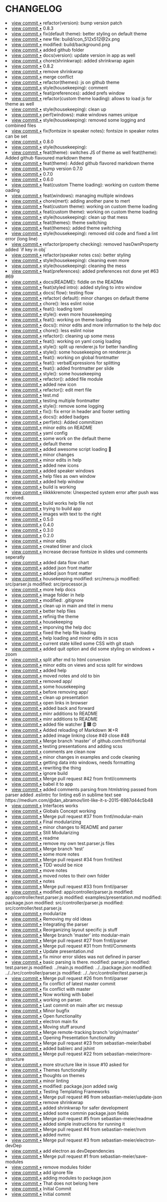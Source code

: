 CHANGELOG
=======
<li> <a href="http://github.com/frntl/frontal/commit/2dbaf26f4aabb8fcec4315e910e5050b999d3963">view commit &bull;</a> refactor(version): bump version patch</li> 
<li> <a href="http://github.com/frntl/frontal/commit/296447da19f08b847eb77394532db4ed4d293da5">view commit &bull;</a> 0.8.3</li> 
<li> <a href="http://github.com/frntl/frontal/commit/3f58a8a6ff92ca6d0921d3823eb67327a1d40b93">view commit &bull;</a> fix(default theme): better styling on default theme</li> 
<li> <a href="http://github.com/frntl/frontal/commit/327fa84c6e09d5f92ea83fee0fe9052806541ff8">view commit &bull;</a> new file:   build/icon_512x512@2x.png</li> 
<li> <a href="http://github.com/frntl/frontal/commit/315dcc50ce15eb6005a8be006d0a237042bb84a1">view commit &bull;</a> modified:   build/background.png</li> 
<li> <a href="http://github.com/frntl/frontal/commit/e04b8b1e4db7cbc6b651966fe83b3ffa66d685c9">view commit &bull;</a> added github folder</li> 
<li> <a href="http://github.com/frntl/frontal/commit/7088a0a3627b48c8cce6fab957e5daadfa775762">view commit &bull;</a> docs(version): update version in app as well</li> 
<li> <a href="http://github.com/frntl/frontal/commit/5830cedf05812592805ebc5255fa403a73c32136">view commit &bull;</a> chore(shrinkwrap): added shrinkwrap again</li> 
<li> <a href="http://github.com/frntl/frontal/commit/1083486a445135d2f6a5c33bc721f78b86428e28">view commit &bull;</a> 0.8.2</li> 
<li> <a href="http://github.com/frntl/frontal/commit/4c379d39192a67a6992523d81a43c254b4685e7d">view commit &bull;</a> remove shrinkwrap</li> 
<li> <a href="http://github.com/frntl/frontal/commit/fd331ab515c0ab567f6a577b79ffb48dfbc87acd">view commit &bull;</a> merge conflict</li> 
<li> <a href="http://github.com/frntl/frontal/commit/86f26b84752a4839f8db504b42b3cae0ea4533ab">view commit &bull;</a> refactor(themes): js on github theme</li> 
<li> <a href="http://github.com/frntl/frontal/commit/1be505728d6fe69c6bb8b63574a98d09b5cb03da">view commit &bull;</a> style(housekeeping): comment</li> 
<li> <a href="http://github.com/frntl/frontal/commit/7b408f24fbfe9e5ed5bbe4cf5bdec912e342df0c">view commit &bull;</a> feat(preferences): added prefs window</li> 
<li> <a href="http://github.com/frntl/frontal/commit/002d3150f0c0a03e87686327f905685fbca91971">view commit &bull;</a> refactor(custom theme loading): allows to load js for theme as well</li> 
<li> <a href="http://github.com/frntl/frontal/commit/898ad3d6a1bd6497b318a013a82bf4089d28dbd9">view commit &bull;</a> style(housekeeping): clean up</li> 
<li> <a href="http://github.com/frntl/frontal/commit/49d3e49fb02ce1f2497d7ab73598e4f2274d2e4f">view commit &bull;</a> perf(windows): make windows names unique</li> 
<li> <a href="http://github.com/frntl/frontal/commit/72b392fd65d478dcb4cfcb0f8ef928f67293b277">view commit &bull;</a> style(housekeeping): removed some logging and combined files</li> 
<li> <a href="http://github.com/frntl/frontal/commit/7093e4a379cfbd6c367f3366db06cd61314c0b3d">view commit &bull;</a> fix(fontsize in speaker notes): fontsize in speaker notes can be set</li> 
<li> <a href="http://github.com/frntl/frontal/commit/790de73e2c6223da7d94854884bd6622e0107a6a">view commit &bull;</a> 0.8.0</li> 
<li> <a href="http://github.com/frntl/frontal/commit/a32305737ecc6af2b5c5431201e1785885bbcbdf">view commit &bull;</a> style(housekeeping):</li> 
<li> <a href="http://github.com/frntl/frontal/commit/70a0f5cbeca6ecc2fac5e0b1e2428e5dc09c2bb2">view commit &bull;</a> feat(theme): switches JS of theme as well feat(theme): Added github flavoured markdown theme</li> 
<li> <a href="http://github.com/frntl/frontal/commit/36d2f0adfc47ad72d9da51ebb46839e7c03d9d7f">view commit &bull;</a> feat(theme): Added github flavored markdown theme</li> 
<li> <a href="http://github.com/frntl/frontal/commit/0e0f0f0a6351eecee2b94487b59bb8004385eb94">view commit &bull;</a> bump version 0.7.0</li> 
<li> <a href="http://github.com/frntl/frontal/commit/79c4db26f68e5ba9702b1e2c5d628aeefe82aca2">view commit &bull;</a> 0.7.0</li> 
<li> <a href="http://github.com/frntl/frontal/commit/65964af1216f5148501aae6c0145fec8093a05e9">view commit &bull;</a> 0.6.0</li> 
<li> <a href="http://github.com/frntl/frontal/commit/4dfb51953c407eccb642bf0d3c6eb9598ed9c8db">view commit &bull;</a> feat(custom Theme loading): working on custom theme oading</li> 
<li> <a href="http://github.com/frntl/frontal/commit/9f609f1f08b1ad10b8155bf1e35ada33ec3ad918">view commit &bull;</a> feat(windows): managing multiple windows</li> 
<li> <a href="http://github.com/frntl/frontal/commit/4c45155e0076e9d575684f910567314301d251e7">view commit &bull;</a> chore(mert): adding another pane to mert</li> 
<li> <a href="http://github.com/frntl/frontal/commit/13021575504e9f7828fba5ed11182951800f41e6">view commit &bull;</a> feat(custom theme): working on custom theme loading</li> 
<li> <a href="http://github.com/frntl/frontal/commit/eacae317d9910f0b11f30e0e7198216557ddabd4">view commit &bull;</a> feat(custom theme): working on custom theme loading</li> 
<li> <a href="http://github.com/frntl/frontal/commit/e197150e34c1fe5ff12afd84d53007dd7d868c2d">view commit &bull;</a> style(housekeeping): clean up that mess</li> 
<li> <a href="http://github.com/frntl/frontal/commit/090d4bb28de87c3628a7fde629320d1427f63786">view commit &bull;</a> feat(themes): theme switching</li> 
<li> <a href="http://github.com/frntl/frontal/commit/a7959e731b506f9b6f258ff102a6546b18f19650">view commit &bull;</a> feat(themes): added theme switching</li> 
<li> <a href="http://github.com/frntl/frontal/commit/a92d9373f39f7395dbea75a5229265a300187842">view commit &bull;</a> style(housekeeping): removed old code and fixed a lint error (long line)</li> 
<li> <a href="http://github.com/frntl/frontal/commit/7789d8a3594d2cfaaa938bb4f46932ba6f9e3905">view commit &bull;</a> refactor(property checking): removed hasOwnProperty added `if key in obj`</li> 
<li> <a href="http://github.com/frntl/frontal/commit/fe4fd3edae4bdb3c1889d83d7cefa4e2e042f6cb">view commit &bull;</a> refactor(speaker notes css): better styling</li> 
<li> <a href="http://github.com/frntl/frontal/commit/c97a992b6a4ea82ab49802ae333d709e8f261b15">view commit &bull;</a> style(housekeeping): cleaning even more</li> 
<li> <a href="http://github.com/frntl/frontal/commit/bfa978579082acafa88751f02602f73c2c5416df">view commit &bull;</a> style(housekeeping): cleaning the mess</li> 
<li> <a href="http://github.com/frntl/frontal/commit/b4430bba5d8fbe0da89402cce0ded4ead17c335e">view commit &bull;</a> feat(preferences): added preferences not done yet #63 #69</li> 
<li> <a href="http://github.com/frntl/frontal/commit/590bc3fe3c9726d4829a60c953473c8b399eadd5">view commit &bull;</a> docs(README): fiddle on the READMe</li> 
<li> <a href="http://github.com/frntl/frontal/commit/f788fb70bee717dd283c2315a42b10e787a16b1e">view commit &bull;</a> feat(styled intro): added styling to intro window</li> 
<li> <a href="http://github.com/frntl/frontal/commit/f342aadf26d8353215c31bdb6c2f732e34ed0213">view commit &bull;</a> docs( flow): testing flow</li> 
<li> <a href="http://github.com/frntl/frontal/commit/840e32d8738e6199837aa7b92a06164d6fd25ae7">view commit &bull;</a> refactor( default): minor changes on default theme</li> 
<li> <a href="http://github.com/frntl/frontal/commit/0b33267cd05d5961b030a45febe721e937341780">view commit &bull;</a> chore(): less eslint noise</li> 
<li> <a href="http://github.com/frntl/frontal/commit/6a162dd6c0e2733ce298c00218776ae5c46769e6">view commit &bull;</a> feat(): loading toml</li> 
<li> <a href="http://github.com/frntl/frontal/commit/56fdb6b2c3584044514dd6d5f37545dc93db2fdc">view commit &bull;</a> style(): even more housekeeping</li> 
<li> <a href="http://github.com/frntl/frontal/commit/d90382947da8edb3499bde0ac0b8329cf709e6d5">view commit &bull;</a> feat(): working on theme loading</li> 
<li> <a href="http://github.com/frntl/frontal/commit/046381df4f325529afb8827304c05cd8a060e97e">view commit &bull;</a> docs(): minor edits and more information to the help doc</li> 
<li> <a href="http://github.com/frntl/frontal/commit/ec6c02d5e1bcec99ba2294b9c860843bb98f2d7e">view commit &bull;</a> chore(): less eslint noise</li> 
<li> <a href="http://github.com/frntl/frontal/commit/4845cb5f13ee67555e980af5fa407d46e076c342">view commit &bull;</a> refactor(): cleaning up some mess</li> 
<li> <a href="http://github.com/frntl/frontal/commit/d32e26b1365f783912c3591d5c5fc0b6ac965570">view commit &bull;</a> feat(): working on yaml conig loading</li> 
<li> <a href="http://github.com/frntl/frontal/commit/54ae808439ebefad7c3838bcd82aaf6b76d05a41">view commit &bull;</a> style(): split up renderer.js for better handling</li> 
<li> <a href="http://github.com/frntl/frontal/commit/3220cfbc4b0adf4bba46657dafeb3e7c78810bba">view commit &bull;</a> style(): some housekeeping on renderer.js</li> 
<li> <a href="http://github.com/frntl/frontal/commit/f07b1f997d9f364c29ad3232886997ae1e1a7993">view commit &bull;</a> feat(): working on global frontmatter</li> 
<li> <a href="http://github.com/frntl/frontal/commit/ad255fe7f24d1105903aaeb5be3e8fb3fb0ccf02">view commit &bull;</a> feat(): verbalExpressions for splitting</li> 
<li> <a href="http://github.com/frntl/frontal/commit/596aa3a60447ddc671dcd08bcff86be7fd9d3284">view commit &bull;</a> feat(): added frontmatter per slide</li> 
<li> <a href="http://github.com/frntl/frontal/commit/416d6b0f742e297cbcb56e409c03d86cbdfcce17">view commit &bull;</a> style(): some housekeeping</li> 
<li> <a href="http://github.com/frntl/frontal/commit/a9175f1f61b0382753a0ee9f63936015f7de14ff">view commit &bull;</a> refactor(): added file module</li> 
<li> <a href="http://github.com/frntl/frontal/commit/8f6e21eec6d3f60e8a35d1aca63e72e659fda54f">view commit &bull;</a> added new icon</li> 
<li> <a href="http://github.com/frntl/frontal/commit/17537c493dd0477bd8e4f94443b0d1fa0fcd43ee">view commit &bull;</a> refactor(): edit mert file</li> 
<li> <a href="http://github.com/frntl/frontal/commit/282abb4daf9c726390b03228837aef3e5a517ae1">view commit &bull;</a> test.md</li> 
<li> <a href="http://github.com/frntl/frontal/commit/cedc74c662a4aaa74c6ca374756108d953b2627a">view commit &bull;</a> testing multiple frontmatter</li> 
<li> <a href="http://github.com/frntl/frontal/commit/ebf5eefda2587a99d7768020ae6b68d5153d0d88">view commit &bull;</a> style(): remove some logging</li> 
<li> <a href="http://github.com/frntl/frontal/commit/8cfe651eee853c05d40c287e567a9b8bbf1fb4b5">view commit &bull;</a> fix(): fix error in header and footer setting</li> 
<li> <a href="http://github.com/frntl/frontal/commit/fbb52241664fac32740489d48b63ce14fcae2f6f">view commit &bull;</a> docs(): added badges</li> 
<li> <a href="http://github.com/frntl/frontal/commit/3d0e234b8cc8076913652c3b349d9a1d0fdd02ee">view commit &bull;</a> perf(etc): Added commitizen</li> 
<li> <a href="http://github.com/frntl/frontal/commit/32a53314aca2eba9011bbda5c2eff03b97d88492">view commit &bull;</a> minor edits on README</li> 
<li> <a href="http://github.com/frntl/frontal/commit/5f86d9792d3c62dfe34dd1181eee0e844e1b1935">view commit &bull;</a> yaml config</li> 
<li> <a href="http://github.com/frntl/frontal/commit/26c67b613acad8388768b60813d47c7c7100b160">view commit &bull;</a> some work on the default theme</li> 
<li> <a href="http://github.com/frntl/frontal/commit/b7bd5046fe3983162f9a67e9c34f7005cb9603ac">view commit &bull;</a> default theme</li> 
<li> <a href="http://github.com/frntl/frontal/commit/66a6eb3b5b68372d4d7dce38d270f3045b82d322">view commit &bull;</a> added awesome script loading 🌈</li> 
<li> <a href="http://github.com/frntl/frontal/commit/ca88431fa9dd42e8d69a6243a89fcf62d803b2d4">view commit &bull;</a> minor changes</li> 
<li> <a href="http://github.com/frntl/frontal/commit/521670de95f316dc9578fcdedb9c186d04a58781">view commit &bull;</a> minor edits in help</li> 
<li> <a href="http://github.com/frntl/frontal/commit/64e9bb2211eacb85253964f9e5b9cd97f5f0f396">view commit &bull;</a> added new icons</li> 
<li> <a href="http://github.com/frntl/frontal/commit/5757b0365940d9221df9a13bf5734fc0d10a3dc6">view commit &bull;</a> added speaker windows</li> 
<li> <a href="http://github.com/frntl/frontal/commit/ce8a6edab0b22931df1e699a621f90306c94f2cf">view commit &bull;</a> help files as own window</li> 
<li> <a href="http://github.com/frntl/frontal/commit/ff217b548ff9ca6fd1c0cdf7d9d5bcac72095c4f">view commit &bull;</a> added help window</li> 
<li> <a href="http://github.com/frntl/frontal/commit/63d15bfcff9cf49bd46f01fa218ed49d81638f69">view commit &bull;</a> build is working</li> 
<li> <a href="http://github.com/frntl/frontal/commit/9b99a624c6d4978923b9c5e7700707ff259b92db">view commit &bull;</a> iiikkkkremote: Unexpected system error after push was received.</li> 
<li> <a href="http://github.com/frntl/frontal/commit/323a39596cfadf0c105c59ce043f2a9194b25bf4">view commit &bull;</a> build works help file not</li> 
<li> <a href="http://github.com/frntl/frontal/commit/e6e117490c684529f6dff1629c0ce95bcd2850e7">view commit &bull;</a> trying to build app</li> 
<li> <a href="http://github.com/frntl/frontal/commit/16adc375f0deba91fd1bd106dd01870aa6ecbe66">view commit &bull;</a> images with text to the right</li> 
<li> <a href="http://github.com/frntl/frontal/commit/7c33245e69dcdbfa59f686508d47b69966a3e12c">view commit &bull;</a> 0.5.0</li> 
<li> <a href="http://github.com/frntl/frontal/commit/4e95a7c77ac84dd00e2cfa07f3839560fff06ab3">view commit &bull;</a> 0.4.0</li> 
<li> <a href="http://github.com/frntl/frontal/commit/3b8774f1b835495019453138be0f48c8b38b4560">view commit &bull;</a> 0.3.0</li> 
<li> <a href="http://github.com/frntl/frontal/commit/fdee313038d6ea309770f70443d56fb559e18612">view commit &bull;</a> 0.2.0</li> 
<li> <a href="http://github.com/frntl/frontal/commit/f6dca8bebc283e0cbbafd0e374ab91c4bb996d30">view commit &bull;</a> minor edits</li> 
<li> <a href="http://github.com/frntl/frontal/commit/5b686a2bd9dcda8f8e267a06d56da25dbf698df6">view commit &bull;</a> created timer and clock</li> 
<li> <a href="http://github.com/frntl/frontal/commit/0edf715da1976733ce0b98acf436617020e3a180">view commit &bull;</a> increase decrase fontsize in slides und comments seperatly</li> 
<li> <a href="http://github.com/frntl/frontal/commit/0f9ef3642adb4c3d2c903eb9771b0bfd99af8169">view commit &bull;</a> added data flow chart</li> 
<li> <a href="http://github.com/frntl/frontal/commit/d6bb93c622c1593306ffe633d79ce044303191c1">view commit &bull;</a> added json front matter</li> 
<li> <a href="http://github.com/frntl/frontal/commit/63810473dbbaed829c027f793de047db730a8809">view commit &bull;</a> added json front matter</li> 
<li> <a href="http://github.com/frntl/frontal/commit/e2ba57343134f44ee93828193bccdc6acec6a272">view commit &bull;</a> housekeeping modified:   src/menu.js modified:   src/parser.js modified:   src/processor.js</li> 
<li> <a href="http://github.com/frntl/frontal/commit/e05c9eb8f3c4a85e05ae1599f9a9a5d0a000dd8e">view commit &bull;</a> more help docs</li> 
<li> <a href="http://github.com/frntl/frontal/commit/b63069816724b8ae405739ed23727ae1ff8a47ff">view commit &bull;</a> image folder in help</li> 
<li> <a href="http://github.com/frntl/frontal/commit/dd9df514d0136f475900ba8888c9751a9ee03b5f">view commit &bull;</a> modified:   .gitignore</li> 
<li> <a href="http://github.com/frntl/frontal/commit/ec629bbf124a3f8fb825c477ae142f5c635017ac">view commit &bull;</a> clean up in main and titel in menu</li> 
<li> <a href="http://github.com/frntl/frontal/commit/58ed283d9654cf12b066159e7825ab966ae18797">view commit &bull;</a> better help files</li> 
<li> <a href="http://github.com/frntl/frontal/commit/a2984cdae949252c8c6337e79d174d80dfb1f038">view commit &bull;</a> refinig the theme</li> 
<li> <a href="http://github.com/frntl/frontal/commit/14ac8422f313ce41abf5e3e82d777e98cfaa7d67">view commit &bull;</a> housekeeping</li> 
<li> <a href="http://github.com/frntl/frontal/commit/05c76082618d3e60b18de9632af8a0806b16e37d">view commit &bull;</a> imporving the help doc</li> 
<li> <a href="http://github.com/frntl/frontal/commit/5fc82ff02a79ae922974dcc9612e7becb8d38e43">view commit &bull;</a> fixed the help file loading</li> 
<li> <a href="http://github.com/frntl/frontal/commit/0407f9d0fc1b09e493295c5827db8965ddbb2939">view commit &bull;</a> help loading and minor edits in scss</li> 
<li> <a href="http://github.com/frntl/frontal/commit/081c580ab25e0828d29455578aa1ef716b6225f8">view commit &bull;</a> current state killed some CSS with git stash</li> 
<li> <a href="http://github.com/frntl/frontal/commit/89e0acafa6bec6f0738bcbaa5014c7fa3bbe9e02">view commit &bull;</a> added quit option and did some styling on windows + zoom</li> 
<li> <a href="http://github.com/frntl/frontal/commit/f76a093342c9c7ade0911b1b1d5b1a0e2310c4ed">view commit &bull;</a> split after md to html conversion</li> 
<li> <a href="http://github.com/frntl/frontal/commit/357d4a3dda170d02d73cfee0a79eb346f5a144ab">view commit &bull;</a> minor edits on views and scss split for windows</li> 
<li> <a href="http://github.com/frntl/frontal/commit/c8f0a04ad77e4750957b0141dc3ec59856afbf91">view commit &bull;</a> added help</li> 
<li> <a href="http://github.com/frntl/frontal/commit/593126f1b5ed4443b1e740da3c22b21e1c018dfa">view commit &bull;</a> moved notes and old to bin</li> 
<li> <a href="http://github.com/frntl/frontal/commit/f11138d19353aca8f3da18a8173e8c723a029902">view commit &bull;</a> removed app/</li> 
<li> <a href="http://github.com/frntl/frontal/commit/b31a62984b6b848e449f1762da19e71ead8eb1aa">view commit &bull;</a> some housekeeping</li> 
<li> <a href="http://github.com/frntl/frontal/commit/2eecd97d5fc9bb9b39b0221e92e0a25b555319b5">view commit &bull;</a> before removing app/</li> 
<li> <a href="http://github.com/frntl/frontal/commit/05831d1de8c1ca1fe3c528ce1ad58e8925af67ac">view commit &bull;</a> clean up presentation</li> 
<li> <a href="http://github.com/frntl/frontal/commit/5001d0ebdf7f9fdbf99c70b8c0f360a05ce4e859">view commit &bull;</a> open links in browser</li> 
<li> <a href="http://github.com/frntl/frontal/commit/c47dea3e70b45ca667adf22ef91d054e26f96864">view commit &bull;</a> added back and forward</li> 
<li> <a href="http://github.com/frntl/frontal/commit/849d2175b0b09fd14deb765abf8b82550808b4f3">view commit &bull;</a> minr additions to README</li> 
<li> <a href="http://github.com/frntl/frontal/commit/e2325d6ef9b87f5b59635349d0ebecfe03e67764">view commit &bull;</a> minr additions to README</li> 
<li> <a href="http://github.com/frntl/frontal/commit/935900c5202dd985387466ededd74900485feafc">view commit &bull;</a> added file watcher 🚀  🎆  😍</li> 
<li> <a href="http://github.com/frntl/frontal/commit/d64b5ea036fc9f736ee58c55bb9ad0b9b9dcb700">view commit &bull;</a> Added reloading of Markdown ⌘+R</li> 
<li> <a href="http://github.com/frntl/frontal/commit/35e003c24728a9da9c9975f3fd0ac557f977424b">view commit &bull;</a> added image linking close #49 close #48</li> 
<li> <a href="http://github.com/frntl/frontal/commit/1aa92ae1874393d099ac31e24babdb13f93e5d2f">view commit &bull;</a> Merge branch 'master' of github.com:frntl/frontal</li> 
<li> <a href="http://github.com/frntl/frontal/commit/71dab0d04e036431e7a1e37da53941a900803ce0">view commit &bull;</a> testing presentations and adding scss</li> 
<li> <a href="http://github.com/frntl/frontal/commit/45d18936f8eaeb874c4418025da64d7fd70de353">view commit &bull;</a> comments are clean now</li> 
<li> <a href="http://github.com/frntl/frontal/commit/a1e550f8d7e7ae698e58e2dcd96e3664ede42df2">view commit &bull;</a> minor changes in examples and code cleaning</li> 
<li> <a href="http://github.com/frntl/frontal/commit/4744d83d1fa3f9a713e00a6e5b2d05805af2a9b0">view commit &bull;</a> getting data into windows, needs formatting</li> 
<li> <a href="http://github.com/frntl/frontal/commit/df1b017fe7768ae02bf8911638f3473aa4cddbf7">view commit &bull;</a> rewriting the thing</li> 
<li> <a href="http://github.com/frntl/frontal/commit/20af81213b88ff6c40a93bd38fe86ca538acd3d2">view commit &bull;</a> ignore build</li> 
<li> <a href="http://github.com/frntl/frontal/commit/28d9b1115ac4304af40d3ccb30b6ff8affb49b5b">view commit &bull;</a> Merge pull request #42 from frntl/comments</li> 
<li> <a href="http://github.com/frntl/frontal/commit/8f9f104336ef6b13bddefbd1fb2b9831bda51ce6">view commit &bull;</a> babel it to app</li> 
<li> <a href="http://github.com/frntl/frontal/commit/b4e2e46b8e240e17e67bcf03d4a72e7d5173b1c3">view commit &bull;</a> added comments parsing from htmlstring passed from parser added .eslintrc for linting es6 in sublime text see https://medium.com/@dan_abramov/lint-like-it-s-2015-6987d44c5b48</li> 
<li> <a href="http://github.com/frntl/frontal/commit/ad47620c5e0845144e2ffe9986aae16c76036036">view commit &bull;</a> Interfaces works</li> 
<li> <a href="http://github.com/frntl/frontal/commit/d4812d623142095548e954b003fbbb03bde78dd0">view commit &bull;</a> Globals Concept working</li> 
<li> <a href="http://github.com/frntl/frontal/commit/4681aef25b9593197d112dc8905a87b8243de55b">view commit &bull;</a> Merge pull request #37 from frntl/modular-main</li> 
<li> <a href="http://github.com/frntl/frontal/commit/707a29e205b33047fbb82157284ddaa0ebaf9a18">view commit &bull;</a> Final modularizing</li> 
<li> <a href="http://github.com/frntl/frontal/commit/59019c24fdfc4a156ab25cc85729320d9b4ba482">view commit &bull;</a> minor changes to README and parser</li> 
<li> <a href="http://github.com/frntl/frontal/commit/6f5d88bb65fddc3e18400c7e7f214342412e4905">view commit &bull;</a> Still Modularizing</li> 
<li> <a href="http://github.com/frntl/frontal/commit/9ae35f5df927490d4ead8d56cf26e7ffa3a2d256">view commit &bull;</a> readme</li> 
<li> <a href="http://github.com/frntl/frontal/commit/c20a32133d27405623e6f0ac303afadc800ff76d">view commit &bull;</a> remove my own test.parser.js files</li> 
<li> <a href="http://github.com/frntl/frontal/commit/62dcb8dfc4adbd3fc0ad8e31eaebc5f8cb18604e">view commit &bull;</a> Merge branch 'test'</li> 
<li> <a href="http://github.com/frntl/frontal/commit/b3796cb8dabb74f0fb0617d2305fbd468dee8b8c">view commit &bull;</a> some more notes</li> 
<li> <a href="http://github.com/frntl/frontal/commit/7fc10fc69aa035b7d1ae12c3405746305464233d">view commit &bull;</a> Merge pull request #34 from frntl/test</li> 
<li> <a href="http://github.com/frntl/frontal/commit/ed9d01602cb9370856ef895e051dfbeded2dec1d">view commit &bull;</a> TDD would be nice</li> 
<li> <a href="http://github.com/frntl/frontal/commit/2735fb8318129c68f6f8fa68915598907ab4feb2">view commit &bull;</a> move notes</li> 
<li> <a href="http://github.com/frntl/frontal/commit/d3567c003bbc6bf8b4d5ce149758928af78d4ed0">view commit &bull;</a> moved notes to their own folder</li> 
<li> <a href="http://github.com/frntl/frontal/commit/c2a39792f1b1fe05d6e85e4aa5920942980b9e36">view commit &bull;</a> notes</li> 
<li> <a href="http://github.com/frntl/frontal/commit/1c55cfa113442d1e451372a36b4475070190260e">view commit &bull;</a> Merge pull request #33 from frntl/parser</li> 
<li> <a href="http://github.com/frntl/frontal/commit/e5821115b522e2f16a5cb93f68b7fa37264e83d3">view commit &bull;</a> 	modified:   app/controller/parser.js 	modified:   app/controller/test.parser.js 	modified:   examples/presentation.md 	modified:   package.json 	modified:   src/controller/parser.js 	modified:   src/controller/test.parser.js</li> 
<li> <a href="http://github.com/frntl/frontal/commit/6df798d2b8b87dfce3ef03c2aff69e2294b6e494">view commit &bull;</a> modularize</li> 
<li> <a href="http://github.com/frntl/frontal/commit/5bfd52a109067af2b5bb211be71da0f2c8228b08">view commit &bull;</a> Removing my old ideas</li> 
<li> <a href="http://github.com/frntl/frontal/commit/6b0052208490f84c1e7649073b16aacd60ac5c21">view commit &bull;</a> Integrating the parser</li> 
<li> <a href="http://github.com/frntl/frontal/commit/035cc96266a325fe275481d819677c739a4a3c91">view commit &bull;</a> Reorganizing layout specific js stuff</li> 
<li> <a href="http://github.com/frntl/frontal/commit/c3dfecffa294dea92c9fae393b415cd5f2e3465c">view commit &bull;</a> Merge branch 'master' into modular-main</li> 
<li> <a href="http://github.com/frntl/frontal/commit/8b0fc3963313a6952d27638c835d1d480fb23eff">view commit &bull;</a> Merge pull request #27 from frntl/parser</li> 
<li> <a href="http://github.com/frntl/frontal/commit/fde999555e68e806c065b8f5feb2b82de5d54354">view commit &bull;</a> Merge pull request #31 from frntl/Comments</li> 
<li> <a href="http://github.com/frntl/frontal/commit/5a65d0bbb15ceaeaaedfd721ba82cc8f2a53db90">view commit &bull;</a> Update presentation.md</li> 
<li> <a href="http://github.com/frntl/frontal/commit/b5fbd62812ba631601d904b56430920ef6cfab06">view commit &bull;</a> fix minor error slides was not defined in parser</li> 
<li> <a href="http://github.com/frntl/frontal/commit/5f26a35f8e98d49ce3a8fc08a31bb3ee2f743239">view commit &bull;</a> basic parsing is there. 	modified:   parser.js 	modified:   test.parser.js 	modified:   ../main.js 	modified:   ../../package.json 	modified:   ../../src/controller/parser.js 	modified:   ../../src/controller/test.parser.js</li> 
<li> <a href="http://github.com/frntl/frontal/commit/35b2876f111d41a59754ca1883a89675b2ab45c4">view commit &bull;</a> Merge pull request #26 from frntl/parser</li> 
<li> <a href="http://github.com/frntl/frontal/commit/232ef130cfbdac2cc1f617ea4708e612e7835e6d">view commit &bull;</a> fix conflict of latest master commit</li> 
<li> <a href="http://github.com/frntl/frontal/commit/7334aa8f19146d05dbba7cf0c14134196c73c306">view commit &bull;</a> fix conflict with master</li> 
<li> <a href="http://github.com/frntl/frontal/commit/a922b65a5e375f571d0d1d3c01f499dc4edefd19">view commit &bull;</a> Now working with babel</li> 
<li> <a href="http://github.com/frntl/frontal/commit/5d5c4a5b94492f79211842b64ce0b894b9cf26a4">view commit &bull;</a> working on parser.</li> 
<li> <a href="http://github.com/frntl/frontal/commit/5fb8eb4df1528a8a0527367bded3727312a03cb3">view commit &bull;</a> Last commit on main after src messup</li> 
<li> <a href="http://github.com/frntl/frontal/commit/c267fdcb12d32d41bbd83e0892765bda837759ac">view commit &bull;</a> Minor bugfix</li> 
<li> <a href="http://github.com/frntl/frontal/commit/f8a6b05dff35c0a1191c853c888f417ddee138cb">view commit &bull;</a> Open functionality</li> 
<li> <a href="http://github.com/frntl/frontal/commit/5f55b5bd40d69e65aefb918fce35f6a940c4cdc1">view commit &bull;</a> electron main fix</li> 
<li> <a href="http://github.com/frntl/frontal/commit/445e53a4cfeaa8516d8b44831e0b128ec040d62b">view commit &bull;</a> Moving stuff around</li> 
<li> <a href="http://github.com/frntl/frontal/commit/34845a5fe2d4ff35877ba86107f5b150e3bc474e">view commit &bull;</a> Merge remote-tracking branch 'origin/master'</li> 
<li> <a href="http://github.com/frntl/frontal/commit/8588c7696ffe0bd28dd325913238fd7a59f18527">view commit &bull;</a> Opening Presentation functionality</li> 
<li> <a href="http://github.com/frntl/frontal/commit/08205aec09ce72dc6f8302ff2181713893161ab9">view commit &bull;</a> Merge pull request #23 from sebastian-meier/babel</li> 
<li> <a href="http://github.com/frntl/frontal/commit/7b2b7e842dc3384ecef6e0033f08efb03b96de2e">view commit &bull;</a> added bablerc and jshint</li> 
<li> <a href="http://github.com/frntl/frontal/commit/5b97f636259e23ed6b55d2f5e119385ddd84b67e">view commit &bull;</a> Merge pull request #22 from sebastian-meier/more-structure</li> 
<li> <a href="http://github.com/frntl/frontal/commit/98d76c69a838d3508209554ad0046ebcdab55b3e">view commit &bull;</a> more structure like in issue #10 asked for</li> 
<li> <a href="http://github.com/frntl/frontal/commit/2ac9bdc0819b1112ec655895fa995ba984550767">view commit &bull;</a> Themes functionality</li> 
<li> <a href="http://github.com/frntl/frontal/commit/3d1e8d84f9b41133c212de9e3ea158f6920315f2">view commit &bull;</a> thoughts on themes</li> 
<li> <a href="http://github.com/frntl/frontal/commit/c6a5d4d362d92a8661b780e871d40a04d8e1289e">view commit &bull;</a> minor linting</li> 
<li> <a href="http://github.com/frntl/frontal/commit/d7200539886236fed8d0c1a8b1808d52d34022a2">view commit &bull;</a> 	modified:   package.json added swig</li> 
<li> <a href="http://github.com/frntl/frontal/commit/9d763fc9990611677900e2968022aa07976578d0">view commit &bull;</a> Testing Templating Frameworks</li> 
<li> <a href="http://github.com/frntl/frontal/commit/0eb955a9586206b70d029ecc5cebc77ee4f84de4">view commit &bull;</a> Merge pull request #6 from sebastian-meier/update-json</li> 
<li> <a href="http://github.com/frntl/frontal/commit/ecab8c59810533f65cf64b16d3978686db523243">view commit &bull;</a> remove shrinkwrap</li> 
<li> <a href="http://github.com/frntl/frontal/commit/7f2d38bd3d579d9b120dc0ec45bb844234e6f088">view commit &bull;</a> added shrinkwrap for safer development</li> 
<li> <a href="http://github.com/frntl/frontal/commit/03d907d9e1aa2377f11586995c12dd95d9856376">view commit &bull;</a> added some commin package.json fields</li> 
<li> <a href="http://github.com/frntl/frontal/commit/66e7de4da2ea598f1f1e7a0e96dd1a133796eaef">view commit &bull;</a> Merge pull request #5 from sebastian-meier/readme</li> 
<li> <a href="http://github.com/frntl/frontal/commit/11905cb95f3932c2eee74332270237c49fb536ae">view commit &bull;</a> added simple instructions for running it</li> 
<li> <a href="http://github.com/frntl/frontal/commit/a006398ecb286503454cc782c17b5a6dd378bd2a">view commit &bull;</a> Merge pull request #4 from sebastian-meier/nvm</li> 
<li> <a href="http://github.com/frntl/frontal/commit/822aa730a6b9e205d62f6a92cd4e0863fad3c719">view commit &bull;</a> added nvmrc</li> 
<li> <a href="http://github.com/frntl/frontal/commit/711544c25e1270cbf72bf183bdbcc79b013bfc1a">view commit &bull;</a> Merge pull request #3 from sebastian-meier/electron-devDep</li> 
<li> <a href="http://github.com/frntl/frontal/commit/fd6505376b20793fc4ed90042908a6821f2a1cf5">view commit &bull;</a> add electron as devDependencies</li> 
<li> <a href="http://github.com/frntl/frontal/commit/547095cdb811f9eb00d7b9ab7ce0c819bd652416">view commit &bull;</a> Merge pull request #1 from sebastian-meier/save-modules</li> 
<li> <a href="http://github.com/frntl/frontal/commit/7d614f709036cb9af42b8be046d17b541485a329">view commit &bull;</a> remove modules folder</li> 
<li> <a href="http://github.com/frntl/frontal/commit/e1ec29b16b07d626d8b7530bcbd1cf0c4d7e26ce">view commit &bull;</a> add ignore file</li> 
<li> <a href="http://github.com/frntl/frontal/commit/99fc90fd7399dce2895f3c75d9e9f39699b71989">view commit &bull;</a> adding modules to package.json</li> 
<li> <a href="http://github.com/frntl/frontal/commit/8fb3da031d6042ef5fa6bf5687bb6cc3dcaa414c">view commit &bull;</a> That does not belong here</li> 
<li> <a href="http://github.com/frntl/frontal/commit/b785a5edd4916be586afabf22dd1e68e00e7a465">view commit &bull;</a> Initial Commit</li> 
<li> <a href="http://github.com/frntl/frontal/commit/2b6904b3c30a2d481bb0b3d4101d18634f56eec2">view commit &bull;</a> Initial commit</li> 
